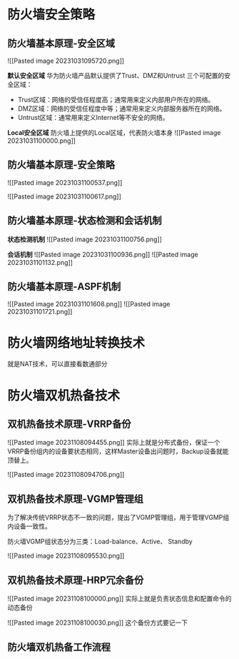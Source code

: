 # 防火墙安全策略
## 防火墙基本原理-安全区域
![[Pasted image 20231031095720.png]]

**默认安全区域**
华为防火墙产品默认提供了Trust、DMZ和Untrust 三个可配置的安全区域：
- Trust区域：网络的受信任程度高；通常用来定义内部用户所在的网络。
- DMZ区域：网络的受信任程度中等；通常用来定义内部服务器所在的网络。
- Untrust区域：通常用来定义Internet等不安全的网络。

**Local安全区域**
防火墙上提供的Local区域，代表防火墙本身
![[Pasted image 20231031100000.png]]

## 防火墙基本原理-安全策略
![[Pasted image 20231031100537.png]]

![[Pasted image 20231031100617.png]]


## 防火墙基本原理-状态检测和会话机制
**状态检测机制**
![[Pasted image 20231031100756.png]]

**会话机制**
![[Pasted image 20231031100936.png]]
![[Pasted image 20231031101132.png]]


## 防火墙基本原理-ASPF机制
![[Pasted image 20231031101608.png]]
![[Pasted image 20231031101721.png]]

# 防火墙网络地址转换技术
就是NAT技术，可以直接看数通部分

# 防火墙双机热备技术
## 双机热备技术原理-VRRP备份
![[Pasted image 20231108094455.png]]
实际上就是分布式备份，保证一个VRRP备份组内的设备要状态相同，这样Master设备出问题时，Backup设备就能顶替上。

![[Pasted image 20231108094706.png]]

## 双机热备技术原理-VGMP管理组
为了解决传统VRRP状态不一致的问题，提出了VGMP管理组，用于管理VGMP组内设备一致性。

防火墙VGMP组状态分为三类：Load-balance、Active、 Standby

![[Pasted image 20231108095530.png]]

## 双机热备技术原理-HRP冗余备份
![[Pasted image 20231108100000.png]]
实际上就是负责状态信息和配置命令的动态备份

![[Pasted image 20231108100030.png]]
这个备份方式要记一下

## 防火墙双机热备工作流程

